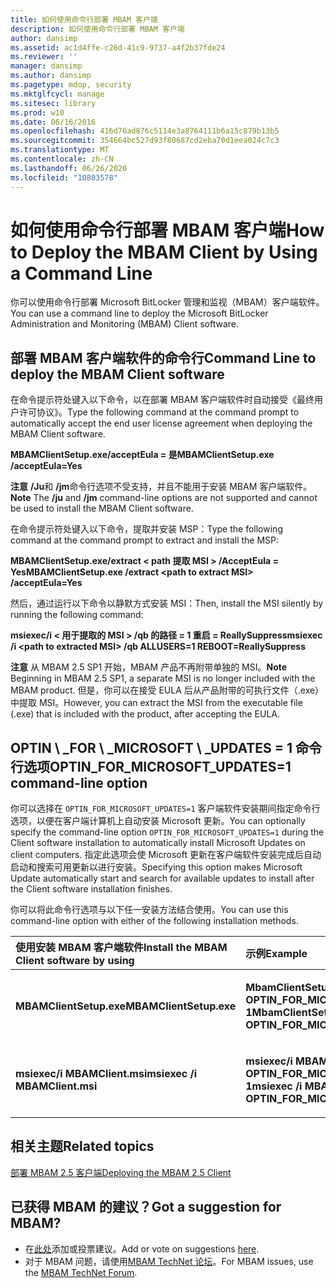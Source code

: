 ```yaml
---
title: 如何使用命令行部署 MBAM 客户端
description: 如何使用命令行部署 MBAM 客户端
author: dansimp
ms.assetid: ac1d4ffe-c26d-41c9-9737-a4f2b37fde24
ms.reviewer: ''
manager: dansimp
ms.author: dansimp
ms.pagetype: mdop, security
ms.mktglfcycl: manage
ms.sitesec: library
ms.prod: w10
ms.date: 06/16/2016
ms.openlocfilehash: 416d76ad876c5114e3a8764111b6a15c879b13b5
ms.sourcegitcommit: 354664bc527d93f80687cd2eba70d1eea024c7c3
ms.translationtype: MT
ms.contentlocale: zh-CN
ms.lasthandoff: 06/26/2020
ms.locfileid: "10803578"
---
```

# <span data-ttu-id="d3ec5-103">如何使用命令行部署 MBAM 客户端</span><span class="sxs-lookup"><span data-stu-id="d3ec5-103">How to Deploy the MBAM Client by Using a Command Line</span></span>


<span data-ttu-id="d3ec5-104">你可以使用命令行部署 Microsoft BitLocker 管理和监视（MBAM）客户端软件。</span><span class="sxs-lookup"><span data-stu-id="d3ec5-104">You can use a command line to deploy the Microsoft BitLocker Administration and Monitoring (MBAM) Client software.</span></span>

## <span data-ttu-id="d3ec5-105">部署 MBAM 客户端软件的命令行</span><span class="sxs-lookup"><span data-stu-id="d3ec5-105">Command Line to deploy the MBAM Client software</span></span>


<span data-ttu-id="d3ec5-106">在命令提示符处键入以下命令，以在部署 MBAM 客户端软件时自动接受《最终用户许可协议》。</span><span class="sxs-lookup"><span data-stu-id="d3ec5-106">Type the following command at the command prompt to automatically accept the end user license agreement when deploying the MBAM Client software.</span></span>

**<span data-ttu-id="d3ec5-107">MBAMClientSetup.exe/acceptEula = 是</span><span class="sxs-lookup"><span data-stu-id="d3ec5-107">MBAMClientSetup.exe /acceptEula=Yes</span></span>**

<span data-ttu-id="d3ec5-108">**注意** **/Ju**和 **/jm**命令行选项不受支持，并且不能用于安装 MBAM 客户端软件。</span><span class="sxs-lookup"><span data-stu-id="d3ec5-108">**Note** The **/ju** and **/jm** command-line options are not supported and cannot be used to install the MBAM Client software.</span></span>

 

<span data-ttu-id="d3ec5-109">在命令提示符处键入以下命令，提取并安装 MSP：</span><span class="sxs-lookup"><span data-stu-id="d3ec5-109">Type the following command at the command prompt to extract and install the MSP:</span></span>

**<span data-ttu-id="d3ec5-110">MBAMClientSetup.exe/extract &lt; path 提取 MSI &gt; /AcceptEula = Yes</span><span class="sxs-lookup"><span data-stu-id="d3ec5-110">MBAMClientSetup.exe /extract &lt;path to extract MSI&gt; /acceptEula=Yes</span></span>**

<span data-ttu-id="d3ec5-111">然后，通过运行以下命令以静默方式安装 MSI：</span><span class="sxs-lookup"><span data-stu-id="d3ec5-111">Then, install the MSI silently by running the following command:</span></span>

**<span data-ttu-id="d3ec5-112">msiexec/i &lt; 用于提取的 MSI &gt; /qb 的路径 = 1 重启 = ReallySuppress</span><span class="sxs-lookup"><span data-stu-id="d3ec5-112">msiexec /i &lt;path to extracted MSI&gt; /qb ALLUSERS=1 REBOOT=ReallySuppress</span></span>**

<span data-ttu-id="d3ec5-113">**注意** 从 MBAM 2.5 SP1 开始，MBAM 产品不再附带单独的 MSI。</span><span class="sxs-lookup"><span data-stu-id="d3ec5-113">**Note** Beginning in MBAM 2.5 SP1, a separate MSI is no longer included with the MBAM product.</span></span> <span data-ttu-id="d3ec5-114">但是，你可以在接受 EULA 后从产品附带的可执行文件（.exe）中提取 MSI。</span><span class="sxs-lookup"><span data-stu-id="d3ec5-114">However, you can extract the MSI from the executable file (.exe) that is included with the product, after accepting the EULA.</span></span>

 

## <a href="" id="optin-for-microsoft-updates-1-command-line-option"></a><span data-ttu-id="d3ec5-115">OPTIN \ _FOR \ _MICROSOFT \ _UPDATES = 1 命令行选项</span><span class="sxs-lookup"><span data-stu-id="d3ec5-115">OPTIN\_FOR\_MICROSOFT\_UPDATES=1 command-line option</span></span>


<span data-ttu-id="d3ec5-116">你可以选择在 `OPTIN_FOR_MICROSOFT_UPDATES=1` 客户端软件安装期间指定命令行选项，以便在客户端计算机上自动安装 Microsoft 更新。</span><span class="sxs-lookup"><span data-stu-id="d3ec5-116">You can optionally specify the command-line option `OPTIN_FOR_MICROSOFT_UPDATES=1` during the Client software installation to automatically install Microsoft Updates on client computers.</span></span> <span data-ttu-id="d3ec5-117">指定此选项会使 Microsoft 更新在客户端软件安装完成后自动启动和搜索可用更新以进行安装。</span><span class="sxs-lookup"><span data-stu-id="d3ec5-117">Specifying this option makes Microsoft Update automatically start and search for available updates to install after the Client software installation finishes.</span></span>

<span data-ttu-id="d3ec5-118">你可以将此命令行选项与以下任一安装方法结合使用。</span><span class="sxs-lookup"><span data-stu-id="d3ec5-118">You can use this command-line option with either of the following installation methods.</span></span>

<table>
<colgroup>
<col width="50%" />
<col width="50%" />
</colgroup>
<thead>
<tr class="header">
<th align="left"><span data-ttu-id="d3ec5-119">使用安装 MBAM 客户端软件</span><span class="sxs-lookup"><span data-stu-id="d3ec5-119">Install the MBAM Client software by using</span></span></th>
<th align="left"><span data-ttu-id="d3ec5-120">示例</span><span class="sxs-lookup"><span data-stu-id="d3ec5-120">Example</span></span></th>
</tr>
</thead>
<tbody>
<tr class="odd">
<td align="left"><p><strong><span data-ttu-id="d3ec5-121">MBAMClientSetup.exe</span><span class="sxs-lookup"><span data-stu-id="d3ec5-121">MBAMClientSetup.exe</span></span></strong></p></td>
<td align="left"><p><strong><span data-ttu-id="d3ec5-122">MbamClientSetup.exe OPTIN_FOR_MICROSOFT_UPDATES = 1</span><span class="sxs-lookup"><span data-stu-id="d3ec5-122">MbamClientSetup.exe OPTIN_FOR_MICROSOFT_UPDATES=1</span></span></strong></p></td>
</tr>
<tr class="even">
<td align="left"><p><strong><span data-ttu-id="d3ec5-123">msiexec/i MBAMClient.msi</span><span class="sxs-lookup"><span data-stu-id="d3ec5-123">msiexec /i MBAMClient.msi</span></span></strong></p></td>
<td align="left"><p><strong><span data-ttu-id="d3ec5-124">msiexec/i MBAMClient.msi OPTIN_FOR_MICROSOFT_UPDATES = 1</span><span class="sxs-lookup"><span data-stu-id="d3ec5-124">msiexec /i MBAMClient.msi OPTIN_FOR_MICROSOFT_UPDATES=1</span></span></strong></p></td>
</tr>
</tbody>
</table>

 


## <span data-ttu-id="d3ec5-125">相关主题</span><span class="sxs-lookup"><span data-stu-id="d3ec5-125">Related topics</span></span>


[<span data-ttu-id="d3ec5-126">部署 MBAM 2.5 客户端</span><span class="sxs-lookup"><span data-stu-id="d3ec5-126">Deploying the MBAM 2.5 Client</span></span>](deploying-the-mbam-25-client.md)

 

 
## <span data-ttu-id="d3ec5-127">已获得 MBAM 的建议？</span><span class="sxs-lookup"><span data-stu-id="d3ec5-127">Got a suggestion for MBAM?</span></span>
- <span data-ttu-id="d3ec5-128">在[此处](http://mbam.uservoice.com/forums/268571-microsoft-bitlocker-administration-and-monitoring)添加或投票建议。</span><span class="sxs-lookup"><span data-stu-id="d3ec5-128">Add or vote on suggestions [here](http://mbam.uservoice.com/forums/268571-microsoft-bitlocker-administration-and-monitoring).</span></span> 
- <span data-ttu-id="d3ec5-129">对于 MBAM 问题，请使用[MBAM TechNet 论坛](https://social.technet.microsoft.com/Forums/home?forum=mdopmbam)。</span><span class="sxs-lookup"><span data-stu-id="d3ec5-129">For MBAM issues, use the [MBAM TechNet Forum](https://social.technet.microsoft.com/Forums/home?forum=mdopmbam).</span></span>





